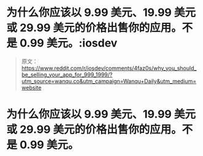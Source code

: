 # 为什么你应该以 9.99 美元、19.99 美元或 29.99 美元的价格出售你的应用。不是 0.99 美元。:iosdev

> 原文：<https://www.reddit.com/r/iosdev/comments/4faz0s/why_you_should_be_selling_your_app_for_999_1999/?utm_source=wanqu.co&utm_campaign=Wanqu+Daily&utm_medium=website>

# 为什么你应该以 9.99 美元、19.99 美元或 29.99 美元的价格出售你的应用。不是 0.99 美元。